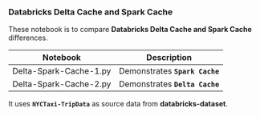 ### Databricks Delta Cache and Spark Cache 

These notebook is to compare **Databricks Delta Cache and Spark Cache** differences. 

| Notebook               | Description                    |
| ---------------------- | ------------------------------ |
| Delta-Spark-Cache-1.py | Demonstrates **`Spark Cache`** |
| Delta-Spark-Cache-2.py | Demonstrates **`Delta Cache`** |

It uses **`NYCTaxi-TripData`** as source data from **databricks-dataset**. 